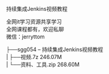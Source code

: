 持续集成Jenkins视频教程

全网it学习资源共享学习<br>全网课程都有，欢迎私聊<br>微信：jerryttom<br>

├──sgg054 – 持续集成Jenkins视频教程<br> | ├──视频.7z 246.07M<br> | └──资料、工具.zip 268.60M
